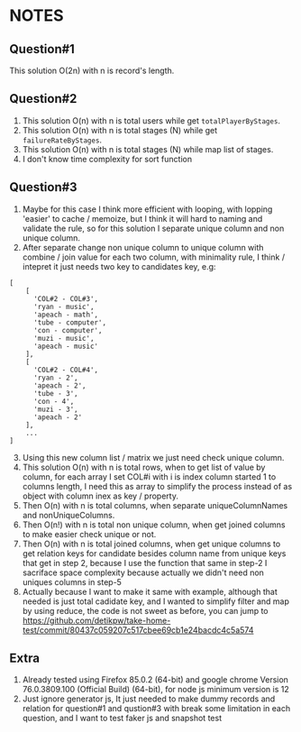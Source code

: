 # NOTES

## Question#1

This solution O(2n) with n is record's length.

## Question#2

1. This solution O(n) with n is total users while get `totalPlayerByStages`.
2. This solution O(n) with n is total stages (N) while get `failureRateByStages`.
3. This solution O(n) with n is total stages (N) while map list of stages.
4. I don't know time complexity for sort function

## Question#3

1. Maybe for this case I think more efficient with looping, with lopping 'easier' to cache / memoize, but I think it will hard to naming and validate the rule, so for this solution I separate unique column and non unique column.
2. After separate change non unique column to unique column with combine / join value for each two column, with minimality rule, I think / intepret it just needs two key to candidates key, e.g:
```
[
    [
      'COL#2 - COL#3',
      'ryan - music',
      'apeach - math',
      'tube - computer',
      'con - computer',
      'muzi - music',
      'apeach - music'
    ],
    [
      'COL#2 - COL#4',
      'ryan - 2',
      'apeach - 2',
      'tube - 3',
      'con - 4',
      'muzi - 3',
      'apeach - 2'
    ],
    ...
]
```
3. Using this new column list / matrix we just need check unique column.
4. This solution O(n) with n is total rows, when to get list of value by column, for each array I set COL#i with i is index column started 1 to columns length, I need this as array to simplify the process instead of as object with column inex as key / property.
5. Then O(n) with n is total columns, when separate uniqueColumnNames and nonUniqueColumns.
6. Then O(n!) with n is total non unique column, when get joined columns to make easier check unique or not.
7. Then O(n) with n is total joined columns, when get unique columns to get relation keys for candidate besides column name from unique keys that get in step 2, because I use the function that same in step-2 I sacriface space complexity because actually we didn't need non uniques columns in step-5
8. Actually because I want to make it same with example, although that needed is just total cadidate key, and I wanted to simplify filter and map by using reduce, the code is not sweet as before, you can jump to https://github.com/detikpw/take-home-test/commit/80437c059207c517cbee69cb1e24bacdc4c5a574

## Extra
1. Already tested using Firefox 85.0.2 (64-bit) and google chrome Version 76.0.3809.100 (Official Build) (64-bit), for node js minimum version is 12
2. Just ignore generator js, It just needed to make dummy records and relation for question#1 and qustion#3 with break some limitation in each question, and I want to test faker js and snapshot test
